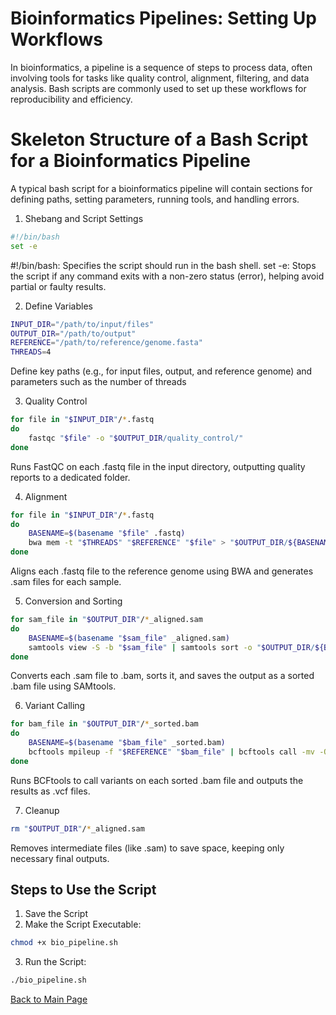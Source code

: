 # Bioinformatics Pipelines: Setting Up Workflows

In bioinformatics, a pipeline is a sequence of steps to process data, often involving tools for tasks like quality control, alignment, filtering, and data analysis. Bash scripts are commonly used to set up these workflows for reproducibility and efficiency.

# Skeleton Structure of a Bash Script for a Bioinformatics Pipeline

A typical bash script for a bioinformatics pipeline will contain sections for defining paths, setting parameters, running tools, and handling errors.

1. Shebang and Script Settings

```bash 
#!/bin/bash
set -e
```
#!/bin/bash: Specifies the script should run in the bash shell.
set -e: Stops the script if any command exits with a non-zero status (error), helping avoid partial or faulty results.

2. Define Variables 

```bash 
INPUT_DIR="/path/to/input/files"
OUTPUT_DIR="/path/to/output"
REFERENCE="/path/to/reference/genome.fasta"
THREADS=4
```

Define key paths (e.g., for input files, output, and reference genome) and parameters such as the number of threads

3. Quality Control

```bash 
for file in "$INPUT_DIR"/*.fastq
do
    fastqc "$file" -o "$OUTPUT_DIR/quality_control/"
done
```
Runs FastQC on each .fastq file in the input directory, outputting quality reports to a dedicated folder.

4. Alignment

```bash 
for file in "$INPUT_DIR"/*.fastq
do
    BASENAME=$(basename "$file" .fastq)
    bwa mem -t "$THREADS" "$REFERENCE" "$file" > "$OUTPUT_DIR/${BASENAME}_aligned.sam"
done
```
Aligns each .fastq file to the reference genome using BWA and generates .sam files for each sample.

5. Conversion and Sorting

```bash 
for sam_file in "$OUTPUT_DIR"/*_aligned.sam
do
    BASENAME=$(basename "$sam_file" _aligned.sam)
    samtools view -S -b "$sam_file" | samtools sort -o "$OUTPUT_DIR/${BASENAME}_sorted.bam"
done
```
Converts each .sam file to .bam, sorts it, and saves the output as a sorted .bam file using SAMtools.

6. Variant Calling

```bash 
for bam_file in "$OUTPUT_DIR"/*_sorted.bam
do
    BASENAME=$(basename "$bam_file" _sorted.bam)
    bcftools mpileup -f "$REFERENCE" "$bam_file" | bcftools call -mv -Ov -o "$OUTPUT_DIR/${BASENAME}_variants.vcf"
done
```
Runs BCFtools to call variants on each sorted .bam file and outputs the results as .vcf files.

7. Cleanup 

```bash 
rm "$OUTPUT_DIR"/*_aligned.sam
```
Removes intermediate files (like .sam) to save space, keeping only necessary final outputs.

## Steps to Use the Script

1. Save the Script
2. Make the Script Executable:

```bash 
chmod +x bio_pipeline.sh
```

3. Run the Script:

```bash 
./bio_pipeline.sh
```

[Back to Main Page](./README.md)